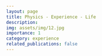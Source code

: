 ```yaml
---
layout: page
title: Physics - Experience - Life
description: 
img: assets/img/12.jpg
importance: 1
category: experience
related_publications: false
---
```




